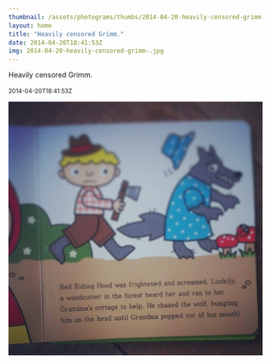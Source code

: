 ```yaml
---
thumbnail: /assets/photograms/thumbs/2014-04-20-heavily-censored-grimm-.png
layout: home
title: "Heavily censored Grimm."
date: 2014-04-20T18:41:53Z
img: 2014-04-20-heavily-censored-grimm-.jpg
---
```


Heavily censored Grimm.

<small>2014-04-20T18:41:53Z</small>

![Heavily censored Grimm.](/assets/photograms/original/2014-04-20-heavily-censored-grimm-.jpg)
